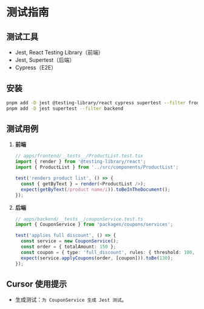 # 测试指南

## 测试工具
- Jest, React Testing Library（前端）
- Jest, Supertest（后端）
- Cypress（E2E）

## 安装
```bash
pnpm add -D jest @testing-library/react cypress supertest --filter frontend
pnpm add -D jest supertest --filter backend
```

## 测试用例
1. **前端**
   ```ts
   // apps/frontend/__tests__/ProductList.test.tsx
   import { render } from '@testing-library/react';
   import { ProductList } from '../src/components/ProductList';

   test('renders product list', () => {
     const { getByText } = render(<ProductList />);
     expect(getByText(/product name/i)).toBeInTheDocument();
   });
   ```

2. **后端**
   ```ts
   // apps/backend/__tests__/couponService.test.ts
   import { CouponService } from 'packages/coupons/services';

   test('applies full discount', () => {
     const service = new CouponService();
     const order = { totalAmount: 150 };
     const coupon = { type: 'full_discount', rules: { threshold: 100, discount: 20 }, priority: 1 };
     expect(service.applyCoupons(order, [coupon])).toBe(130);
   });
   ```

## Cursor 使用提示
- 生成测试：`为 CouponService 生成 Jest 测试`。